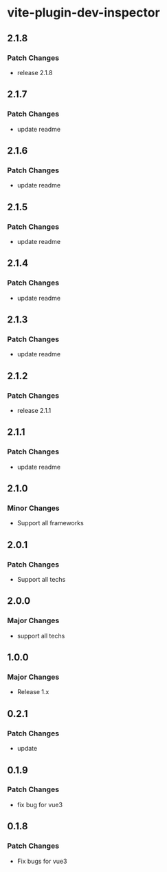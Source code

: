 # vite-plugin-dev-inspector

## 2.1.8

### Patch Changes

- release 2.1.8

## 2.1.7

### Patch Changes

- update readme

## 2.1.6

### Patch Changes

- update readme

## 2.1.5

### Patch Changes

- update readme

## 2.1.4

### Patch Changes

- update readme

## 2.1.3

### Patch Changes

- update readme

## 2.1.2

### Patch Changes

- release 2.1.1

## 2.1.1

### Patch Changes

- update readme

## 2.1.0

### Minor Changes

- Support all frameworks

## 2.0.1

### Patch Changes

- Support all techs

## 2.0.0

### Major Changes

- support all techs

## 1.0.0

### Major Changes

- Release 1.x

## 0.2.1

### Patch Changes

- update

## 0.1.9

### Patch Changes

- fix bug for vue3

## 0.1.8

### Patch Changes

- Fix bugs for vue3

